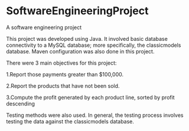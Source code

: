 # SoftwareEngineeringProject
A software engineering project  

This project was developed using Java. It involved basic database connectivity to a MySQL database; more specifically, the classicmodels database. Maven configuration was also done in this project.

There were 3 main objectives for this project:

1.Report those payments greater than $100,000.

2.Report the products that have not been 
sold.

3.Compute the profit generated by each product line, sorted by profit descending

Testing methods were also used. In general, the testing process involves testing the data against the classicmodels database. 
